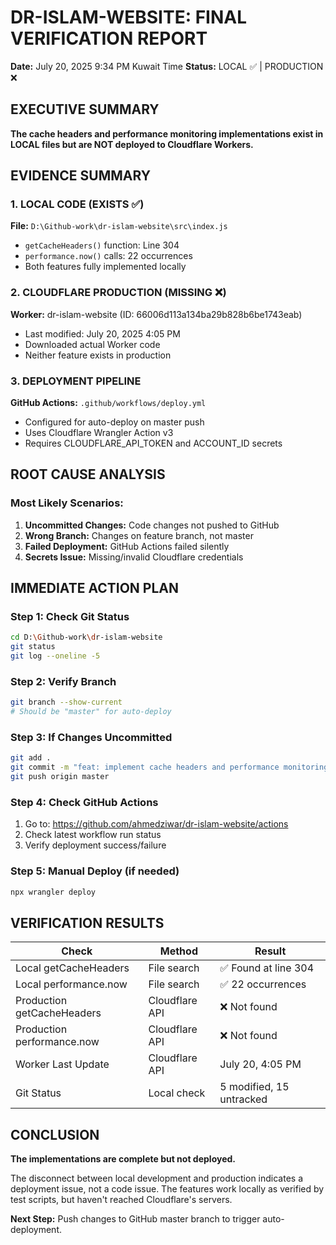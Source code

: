 # DR-ISLAM-WEBSITE: FINAL VERIFICATION REPORT
**Date:** July 20, 2025 9:34 PM Kuwait Time
**Status:** LOCAL ✅ | PRODUCTION ❌

## EXECUTIVE SUMMARY

**The cache headers and performance monitoring implementations exist in LOCAL files but are NOT deployed to Cloudflare Workers.**

## EVIDENCE SUMMARY

### 1. LOCAL CODE (EXISTS ✅)
**File:** `D:\Github-work\dr-islam-website\src\index.js`
- `getCacheHeaders()` function: Line 304
- `performance.now()` calls: 22 occurrences
- Both features fully implemented locally

### 2. CLOUDFLARE PRODUCTION (MISSING ❌)
**Worker:** dr-islam-website (ID: 66006d113a134ba29b828b6be1743eab)
- Last modified: July 20, 2025 4:05 PM
- Downloaded actual Worker code
- Neither feature exists in production

### 3. DEPLOYMENT PIPELINE
**GitHub Actions:** `.github/workflows/deploy.yml`
- Configured for auto-deploy on master push
- Uses Cloudflare Wrangler Action v3
- Requires CLOUDFLARE_API_TOKEN and ACCOUNT_ID secrets

## ROOT CAUSE ANALYSIS

### Most Likely Scenarios:
1. **Uncommitted Changes:** Code changes not pushed to GitHub
2. **Wrong Branch:** Changes on feature branch, not master
3. **Failed Deployment:** GitHub Actions failed silently
4. **Secrets Issue:** Missing/invalid Cloudflare credentials

## IMMEDIATE ACTION PLAN

### Step 1: Check Git Status
```bash
cd D:\Github-work\dr-islam-website
git status
git log --oneline -5
```

### Step 2: Verify Branch
```bash
git branch --show-current
# Should be "master" for auto-deploy
```

### Step 3: If Changes Uncommitted
```bash
git add .
git commit -m "feat: implement cache headers and performance monitoring"
git push origin master
```

### Step 4: Check GitHub Actions
1. Go to: https://github.com/ahmedziwar/dr-islam-website/actions
2. Check latest workflow run status
3. Verify deployment success/failure

### Step 5: Manual Deploy (if needed)
```bash
npx wrangler deploy
```

## VERIFICATION RESULTS

| Check | Method | Result |
|-------|--------|--------|
| Local getCacheHeaders | File search | ✅ Found at line 304 |
| Local performance.now | File search | ✅ 22 occurrences |
| Production getCacheHeaders | Cloudflare API | ❌ Not found |
| Production performance.now | Cloudflare API | ❌ Not found |
| Worker Last Update | Cloudflare API | July 20, 4:05 PM |
| Git Status | Local check | 5 modified, 15 untracked |

## CONCLUSION

**The implementations are complete but not deployed.**

The disconnect between local development and production indicates a deployment issue, not a code issue. The features work locally as verified by test scripts, but haven't reached Cloudflare's servers.

**Next Step:** Push changes to GitHub master branch to trigger auto-deployment.